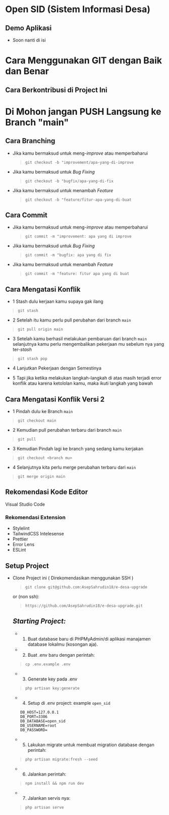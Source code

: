 # Open SID (Sistem Informasi Desa)

## Demo Aplikasi

- Soon nanti di isi

# Cara Menggunakan GIT dengan Baik dan Benar

## Cara Berkontribusi di Project Ini

# Di Mohon jangan PUSH Langsung ke Branch "main"

## Cara Branching

- Jika kamu bermaksud untuk meng-_improve_ atau memperbaharui

  > `git checkout -b "improvement/apa-yang-di-improve`

- Jika kamu bermaksud untuk _Bug Fixing_

  > `git checkout -b "bugfix/apa-yang-di-fix`

- Jika kamu bermaksud untuk menambah _Feature_

  > `git checkout -b "feature/fitur-apa-yang-di-buat`

## Cara Commit

- Jika kamu bermaksud untuk meng-_improve_ atau memperbaharui

  > `git commit -m "improvement: apa yang di improve`

- Jika kamu bermaksud untuk _Bug Fixing_

  > `git commit -m "bugfix: apa yang di fix`

- Jika kamu bermaksud untuk menambah _Feature_

  > `git commit -m "feature: fitur apa yang di buat`

## Cara Mengatasi Konflik

- 1 Stash dulu kerjaan kamu supaya gak ilang

> `git stash`

- 2 Setelah itu kamu perlu pull perubahan dari branch `main`

> `git pull origin main`

- 3 Setelah kamu berhasil melakukan pembaruan dari branch `main` selanjutnya kamu perlu mengembalikan pekerjaan mu sebelum nya yang ter-_stash_

> `git stash pop`

- 4 Lanjutkan Pekerjaan dengan Semestinya

- 5 Tapi jika ketika melakukan langkah-langkah di atas masih terjadi error konflik atau karena ketololan kamu, maka ikuti langkah yang bawah

## Cara Mengatasi Konflik Versi 2

- 1 Pindah dulu ke Branch `main`

> `git checkout main`

- 2 Kemudian pull perubahan terbaru dari branch `main`

> `git pull`

- 3 Kemudian Pindah lagi ke branch yang sedang kamu kerjakan

> `git checkout <branch mu>`

- 4 Selanjutnya kita perlu merge perubahan terbaru dari `main`

> `git merge origin main`

## Rekomendasi Kode Editor

Visual Studio Code

### Rekomendasi Extension

- Stylelint
- TailwindCSS Intelesense
- Prettier
- Error Lens
- ESLint

## Setup Project

- Clone Project ini ( Direkomendasikan menggunakan SSH )

  > `git clone git@github.com:AsepSahrudin18/e-desa-upgrade`

  or (non ssh):

  > `https://github.com/AsepSahrudin18/e-desa-upgrade.git`

  ***Starting Project:***
  ---------------------

  - 1. Buat database baru di PHPMyAdmin/di aplikasi manajamen database lokalmu (kosongan aja).
  - 2. Buat .env baru dengan perintah:

  > ```cp .env.example .env```

  - 3. Generate key pada .env

  > ```php artisan key:generate```
  
  - 4. Setup di .env project: example ```open_sid```

    ```
    DB_HOST=127.0.0.1
    DB_PORT=3306
    DB_DATABASE=open_sid
    DB_USERNAME=root
    DB_PASSWORD=
    ```

  - 5. Lakukan migrate untuk membuat migration database dengan perintah:

  > ```php artisan migrate:fresh --seed```

  - 6. Jalankan perintah: 
  
  > ```npm install && npm run dev```

  - 7. Jalankan servis nya:

  > ```php artisan serve```